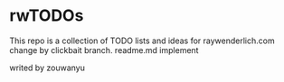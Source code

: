 # rwTODOs

This repo is a collection of TODO lists and ideas for raywenderlich.com
change by clickbait branch.
readme.md implement

writed by zouwanyu
